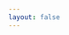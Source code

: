 ```yaml
---
layout: false
---
```


<script setup>
import Com from '../components/render/index.vue'
</script>

<ClientOnly>
    <NaiveWrapper>
        <Com />
    </NaiveWrapper>
</ClientOnly>
